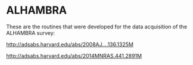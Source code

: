 # ALHAMBRA
These are the routines that were developed for the data acquisition of the ALHAMBRA survey: 

http://adsabs.harvard.edu/abs/2008AJ....136.1325M

http://adsabs.harvard.edu/abs/2014MNRAS.441.2891M
